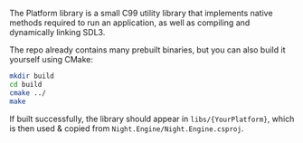 The Platform library is a small C99 utility library that implements native methods required to run an application, as well as compiling and dynamically linking SDL3.

The repo already contains many prebuilt binaries, but you can also build it yourself using CMake:
```sh
mkdir build
cd build
cmake ../
make
```
If built successfully, the library should appear in `libs/{YourPlatform}`, which is then used & copied from `Night.Engine/Night.Engine.csproj`.

